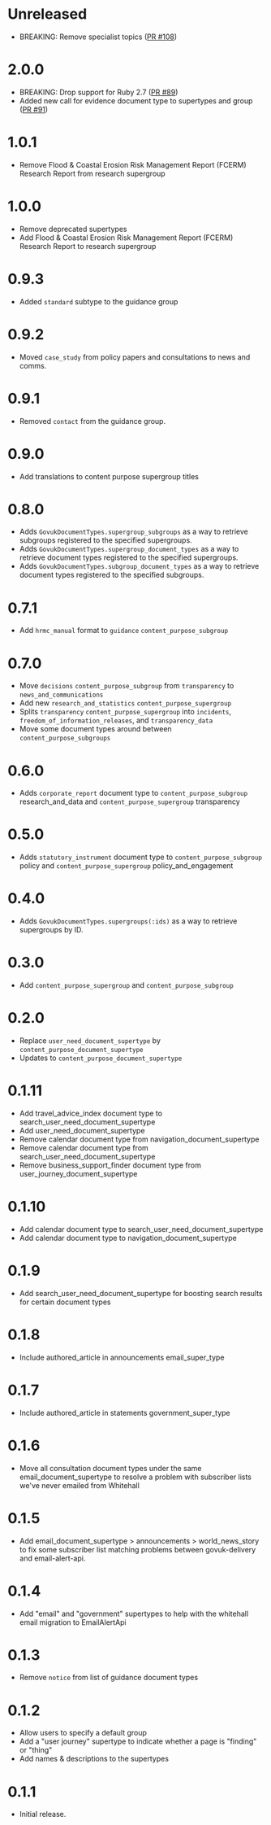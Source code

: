 # Unreleased

* BREAKING: Remove specialist topics ([PR #108](https://github.com/alphagov/govuk_document_types/pull/108))

# 2.0.0

* BREAKING: Drop support for Ruby 2.7 ([PR #89](https://github.com/alphagov/govuk_document_types/pull/89))
* Added new call for evidence document type to supertypes and group ([PR #91](https://github.com/alphagov/govuk_document_types/pull/91))

# 1.0.1

* Remove Flood & Coastal Erosion Risk Management Report (FCERM) Research Report from research supergroup

# 1.0.0

* Remove deprecated supertypes
* Add Flood & Coastal Erosion Risk Management Report (FCERM) Research Report to research supergroup

# 0.9.3

* Added `standard` subtype to the guidance group

# 0.9.2

* Moved `case_study` from policy papers and consultations to news and comms.

# 0.9.1

* Removed `contact` from the guidance group.

# 0.9.0

* Add translations to content purpose supergroup titles

# 0.8.0

* Adds `GovukDocumentTypes.supergroup_subgroups` as a way to retrieve
  subgroups registered to the specified supergroups.
* Adds `GovukDocumentTypes.supergroup_document_types` as a way to retrieve
  document types registered to the specified supergroups.
* Adds `GovukDocumentTypes.subgroup_document_types` as a way to retrieve
  document types registered to the specified subgroups.

# 0.7.1

* Add `hrmc_manual` format to `guidance` `content_purpose_subgroup`

# 0.7.0

* Move `decisions` `content_purpose_subgroup` from `transparency` to `news_and_communications`
* Add new `research_and_statistics` `content_purpose_supergroup`
* Splits `transparency` `content_purpose_supergroup` into `incidents`, `freedom_of_information_releases`, and `transparency_data`
* Move some document types around between `content_purpose_subgroups`

# 0.6.0

* Adds `corporate_report` document type to `content_purpose_subgroup`
  research_and_data and `content_purpose_supergroup` transparency

# 0.5.0

* Adds `statutory_instrument` document type to `content_purpose_subgroup`
  policy and `content_purpose_supergroup` policy_and_engagement

# 0.4.0

* Adds `GovukDocumentTypes.supergroups(:ids)` as a way to retrieve
  supergroups by ID.

# 0.3.0

* Add `content_purpose_supergroup` and `content_purpose_subgroup`

# 0.2.0

* Replace `user_need_document_supertype` by `content_purpose_document_supertype`
* Updates to `content_purpose_document_supertype`

# 0.1.11

* Add travel_advice_index document type to search_user_need_document_supertype
* Add user_need_document_supertype
* Remove calendar document type from navigation_document_supertype
* Remove calendar document type from search_user_need_document_supertype
* Remove business_support_finder document type from user_journey_document_supertype

# 0.1.10

* Add calendar document type to search_user_need_document_supertype
* Add calendar document type to navigation_document_supertype

# 0.1.9

* Add search_user_need_document_supertype for boosting search results for certain document types

# 0.1.8

* Include authored_article in announcements email_super_type

# 0.1.7

* Include authored_article in statements government_super_type

# 0.1.6

* Move all consultation document types under the same email_document_supertype
to resolve a problem with subscriber lists we've never emailed from Whitehall

# 0.1.5

* Add email_document_supertype > announcements > world_news_story to fix some
subscriber list matching problems between govuk-delivery and email-alert-api.

# 0.1.4

* Add "email" and "government" supertypes to help with the whitehall email migration to EmailAlertApi

# 0.1.3

* Remove `notice` from list of guidance document types

# 0.1.2

* Allow users to specify a default group
* Add a "user journey" supertype to indicate whether a page is "finding" or "thing"
* Add names & descriptions to the supertypes

# 0.1.1

* Initial release.
